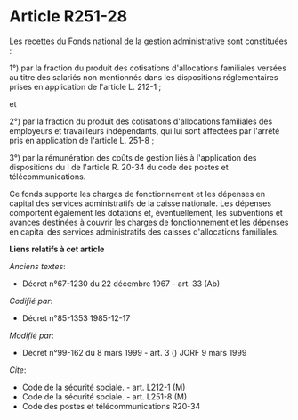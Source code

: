 # Article R251-28

Les recettes du Fonds national de la gestion administrative sont constituées :

1°) par la fraction du produit des cotisations d'allocations familiales versées au titre des salariés non mentionnés dans les
dispositions réglementaires prises en application de l'article L. 212-1 ;

et

2°) par la fraction du produit des cotisations d'allocations familiales des employeurs et travailleurs indépendants, qui lui
sont affectées par l'arrêté pris en application de l'article L. 251-8 ;

3°) par la rémunération des coûts de gestion liés à l'application des dispositions du I de l'article R. 20-34 du code des
postes et télécommunications.

Ce fonds supporte les charges de fonctionnement et les dépenses en capital des services administratifs de la caisse
nationale. Les dépenses comportent également les dotations et, éventuellement, les subventions et avances destinées à couvrir
les charges de fonctionnement et les dépenses en capital des services administratifs des caisses d'allocations familiales.

**Liens relatifs à cet article**

_Anciens textes_:

  - Décret n°67-1230 du 22 décembre 1967 - art. 33 (Ab)

_Codifié par_:

  - Décret n°85-1353 1985-12-17

_Modifié par_:

  - Décret n°99-162 du 8 mars 1999 - art. 3 () JORF 9 mars 1999

_Cite_:

  - Code de la sécurité sociale. - art. L212-1 (M)
  - Code de la sécurité sociale. - art. L251-8 (M)
  - Code des postes et télécommunications R20-34
